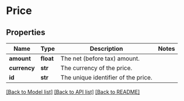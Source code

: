 # Price

## Properties
Name | Type | Description | Notes
------------ | ------------- | ------------- | -------------
**amount** | **float** | The net (before tax) amount. | 
**currency** | **str** | The currency of the price. | 
**id** | **str** | The unique identifier of the price. | 

[[Back to Model list]](../README.md#documentation-for-models) [[Back to API list]](../README.md#documentation-for-api-endpoints) [[Back to README]](../README.md)


